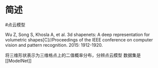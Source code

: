 # 简述

#点云模型 

Wu Z, Song S, Khosla A, et al. 3d shapenets: A deep representation for volumetric shapes[C]//Proceedings of the IEEE conference on computer vision and pattern recognition. 2015: 1912-1920.

将三维形状表示为三维格点上的二值概率分布，分辨点云模型
数据集是[[ModelNet]]
